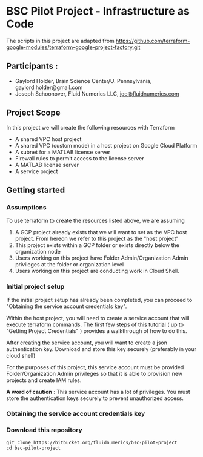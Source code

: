 # BSC Pilot Project - Infrastructure as Code
The scripts in this project are adapted from https://github.com/terraform-google-modules/terraform-google-project-factory.git


## Participants : 

* Gaylord Holder, Brain Science Center/U. Pennsylvania, gaylord.holder@gmail.com
* Joseph Schoonover, Fluid Numerics LLC, joe@fluidnumerics.com


## Project Scope
In this project we will create the following resources with Terraform

* A shared VPC host project
* A shared VPC (custom mode) in a host project on Google Cloud Platform
* A subnet for a MATLAB license server
* Firewall rules to permit access to the license server
* A MATLAB license server
* A service project



## Getting started

### Assumptions
To use terraform to create the resources listed above, we are assuming

1. A GCP project already exists that we will want to set as the VPC host project. From hereon we refer to this project as the "host project"
2. This project exists within a GCP folder or exists directly below the organization node
3. Users working on this project have Folder Admin/Organization Admin privileges at the folder or organization level
4. Users working on this project are conducting work in Cloud Shell.


### Initial project setup
If the initial project setup has already been completed, you can proceed to "Obtaining the service account credentials key".

Within the host project, you will need to create a service account that will execute terraform commands. The first few steps of [this tutorial](https://cloud.google.com/community/tutorials/getting-started-on-gcp-with-terraform) ( up to "Getting Project Credentials" ) provides a walkthrough of how to do this.

After creating the service account, you will want to create a json authentication key. Download and store this key securely (preferably in your cloud shell)

For the purposes of this project, this service account must be provided Folder/Organization Admin privileges so that it is able to provision new projects and create IAM rules.


**A word of caution** : This service account has a lot of privileges. You must store the authentication keys securely to prevent unauthorized access.


### Obtaining the service account credentials key


### Download this repository

```
git clone https://bitbucket.org/fluidnumerics/bsc-pilot-project
cd bsc-pilot-project
```




